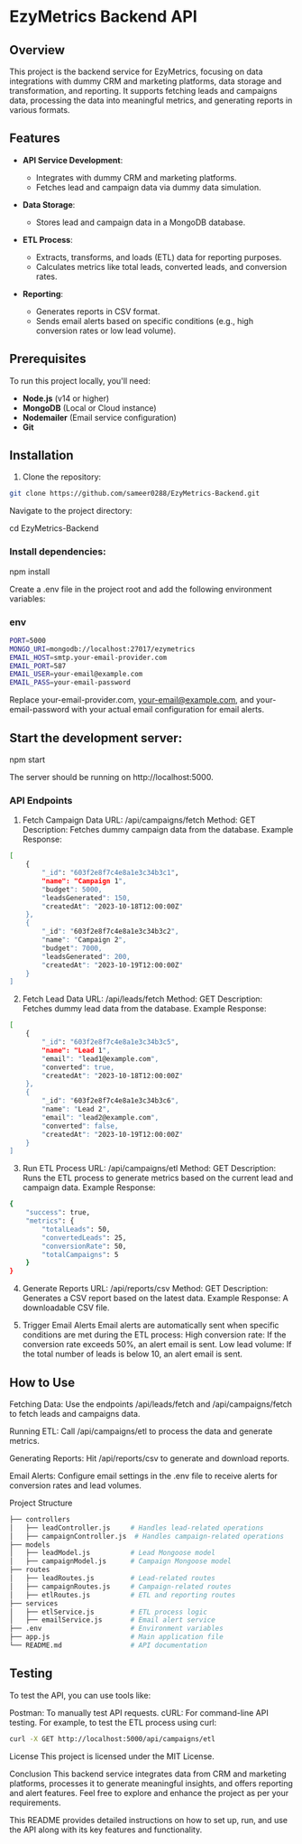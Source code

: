 # EzyMetrics Backend API

## Overview
This project is the backend service for EzyMetrics, focusing on data integrations with dummy CRM and marketing platforms, data storage and transformation, and reporting. It supports fetching leads and campaigns data, processing the data into meaningful metrics, and generating reports in various formats.

## Features
- **API Service Development**: 
  - Integrates with dummy CRM and marketing platforms.
  - Fetches lead and campaign data via dummy data simulation.
  
- **Data Storage**: 
  - Stores lead and campaign data in a MongoDB database.

- **ETL Process**: 
  - Extracts, transforms, and loads (ETL) data for reporting purposes.
  - Calculates metrics like total leads, converted leads, and conversion rates.

- **Reporting**: 
  - Generates reports in CSV format.
  - Sends email alerts based on specific conditions (e.g., high conversion rates or low lead volume).

## Prerequisites
To run this project locally, you'll need:
- **Node.js** (v14 or higher)
- **MongoDB** (Local or Cloud instance)
- **Nodemailer** (Email service configuration)
- **Git**

## Installation
1. Clone the repository:

```bash
git clone https://github.com/sameer0288/EzyMetrics-Backend.git

```

Navigate to the project directory:

cd EzyMetrics-Backend

### Install dependencies:

npm install

Create a .env file in the project root and add the following environment variables:

### env

```bash
PORT=5000
MONGO_URI=mongodb://localhost:27017/ezymetrics
EMAIL_HOST=smtp.your-email-provider.com
EMAIL_PORT=587
EMAIL_USER=your-email@example.com
EMAIL_PASS=your-email-password
```
Replace your-email-provider.com, your-email@example.com, and your-email-password with your actual email configuration for email alerts.

## Start the development server:

npm start

The server should be running on http://localhost:5000.

### API Endpoints

1. Fetch Campaign Data
URL: /api/campaigns/fetch
Method: GET
Description: Fetches dummy campaign data from the database.
Example Response:

```bash
[
    {
        "_id": "603f2e8f7c4e8a1e3c34b3c1",
        "name": "Campaign 1",
        "budget": 5000,
        "leadsGenerated": 150,
        "createdAt": "2023-10-18T12:00:00Z"
    },
    {
        "_id": "603f2e8f7c4e8a1e3c34b3c2",
        "name": "Campaign 2",
        "budget": 7000,
        "leadsGenerated": 200,
        "createdAt": "2023-10-19T12:00:00Z"
    }
]
```

2. Fetch Lead Data
URL: /api/leads/fetch
Method: GET
Description: Fetches dummy lead data from the database.
Example Response:

```bash
[
    {
        "_id": "603f2e8f7c4e8a1e3c34b3c5",
        "name": "Lead 1",
        "email": "lead1@example.com",
        "converted": true,
        "createdAt": "2023-10-18T12:00:00Z"
    },
    {
        "_id": "603f2e8f7c4e8a1e3c34b3c6",
        "name": "Lead 2",
        "email": "lead2@example.com",
        "converted": false,
        "createdAt": "2023-10-19T12:00:00Z"
    }
]
```

3. Run ETL Process
URL: /api/campaigns/etl
Method: GET
Description: Runs the ETL process to generate metrics based on the current lead and campaign data.
Example Response:

```bash
{
    "success": true,
    "metrics": {
        "totalLeads": 50,
        "convertedLeads": 25,
        "conversionRate": 50,
        "totalCampaigns": 5
    }
}
```

4. Generate Reports
URL: /api/reports/csv
Method: GET
Description: Generates a CSV report based on the latest data.
Example Response:
A downloadable CSV file.


5. Trigger Email Alerts
Email alerts are automatically sent when specific conditions are met during the ETL process:
High conversion rate: If the conversion rate exceeds 50%, an alert email is sent.
Low lead volume: If the total number of leads is below 10, an alert email is sent.

## How to Use
Fetching Data: Use the endpoints /api/leads/fetch and /api/campaigns/fetch to fetch leads and campaigns data.

Running ETL: Call /api/campaigns/etl to process the data and generate metrics.

Generating Reports: Hit /api/reports/csv to generate and download reports.

Email Alerts: Configure email settings in the .env file to receive alerts for conversion rates and lead volumes.


Project Structure
```bash
├── controllers
│   ├── leadController.js     # Handles lead-related operations
│   ├── campaignController.js  # Handles campaign-related operations
├── models
│   ├── leadModel.js          # Lead Mongoose model
│   ├── campaignModel.js      # Campaign Mongoose model
├── routes
│   ├── leadRoutes.js         # Lead-related routes
│   ├── campaignRoutes.js     # Campaign-related routes
│   ├── etlRoutes.js          # ETL and reporting routes
├── services
│   ├── etlService.js         # ETL process logic
│   ├── emailService.js       # Email alert service
├── .env                      # Environment variables
├── app.js                    # Main application file
└── README.md                 # API documentation
```

## Testing
To test the API, you can use tools like:

Postman: To manually test API requests.
cURL: For command-line API testing.
For example, to test the ETL process using curl:

```bash
curl -X GET http://localhost:5000/api/campaigns/etl
```
License
This project is licensed under the MIT License.

Conclusion
This backend service integrates data from CRM and marketing platforms, processes it to generate meaningful insights, and offers reporting and alert features. Feel free to explore and enhance the project as per your requirements.

This README provides detailed instructions on how to set up, run, and use the API along with its key features and functionality.
